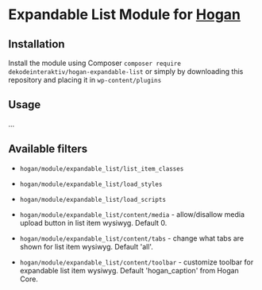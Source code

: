 # Expandable List Module for [Hogan](https://github.com/dekodeinteraktiv/hogan-core)

## Installation
Install the module using Composer `composer require dekodeinteraktiv/hogan-expandable-list` or simply by downloading this repository and placing it in `wp-content/plugins`

## Usage
…

## Available filters

- `hogan/module/expandable_list/list_item_classes`
- `hogan/module/expandable_list/load_styles`
- `hogan/module/expandable_list/load_scripts`

- `hogan/module/expandable_list/content/media` - allow/disallow media upload button in list item wysiwyg. Default 0.
- `hogan/module/expandable_list/content/tabs` - change what tabs are shown for list item wysiwyg. Default 'all'.
- `hogan/module/expandable_list/content/toolbar` - customize toolbar for expandable list item wysiwyg. Default 'hogan_caption' from Hogan Core.
